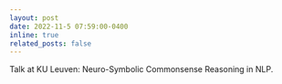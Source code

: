 ```yaml
---
layout: post
date: 2022-11-5 07:59:00-0400
inline: true
related_posts: false
---
```


Talk at KU Leuven: Neuro-Symbolic Commonsense Reasoning in NLP. 

